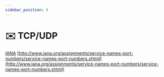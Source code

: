 ```yaml
---
sidebar_position: 6
---
```


# ✉️ TCP/UDP

[IANA](https://www.rfc-editor.org/rfc/rfc6335.html)
[http://www.iana.org/assignments/service-names-port-numbers/service-names-port-numbers.xhtml](http://www.iana.org/assignments/service-names-port-numbers/service-names-port-numbers.xhtml)
